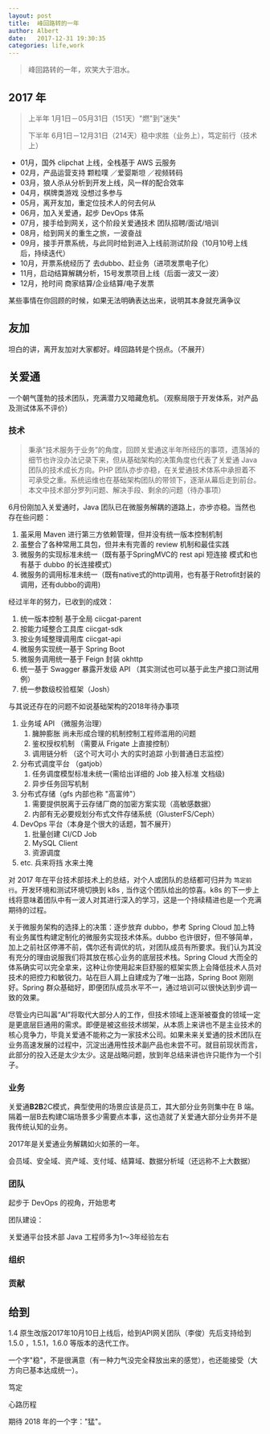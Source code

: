 ```yaml
---
layout: post
title:  峰回路转的一年
author: Albert
date:   2017-12-31 19:30:35
categories: life,work
---
```


> 峰回路转的一年，欢笑大于泪水。

## 2017 年

>上半年 1月1日－05月31日（151天）"燃"到"迷失"
>
>下半年 6月1日－12月31日（214天）稳中求胜（业务上），笃定前行（技术上）

- 01月，国外 clipchat 上线，全栈基于 AWS 云服务
- 02月，产品运营支持 颗粒噗 ／爱婴斯坦 ／视频转码
- 03月，狼人杀从分析到开发上线，风一样的配合效率
- 04月，棋牌类游戏 没想过多参与
- 05月，离开友加，重定位技术人的何去何从 
- 06月，加入关爱通，起步 DevOps 体系
- 07月，接手给到网关，这个阶段关爱通技术 团队招聘/面试/培训
- 08月，给到网关的重生之旅，一波奋战
- 09月，接手开票系统，与此同时给到进入上线前测试阶段（10月10号上线后，持续迭代）
- 10月，开票系统经历了 去dubbo、赶业务（进项发票电子化）
- 11月，启动结算解耦分析，15号发票项目上线（后面一波又一波）
- 12月，抢时间 商家结算/企业结算/电子发票 

某些事情在你回顾的时候，如果无法明确表达出来，说明其本身就充满争议

## 友加

坦白的讲，离开友加对大家都好。峰回路转是个拐点。（不展开）

## 关爱通

一个朝气蓬勃的技术团队，充满潜力又暗藏危机。（观察局限于开发体系，对产品及测试体系不评价）

### 技术

> 秉承”技术服务于业务”的角度，回顾关爱通这半年所经历的事项，遗落掉的细节也许没办法记录下来，但从基础架构的决策角度也代表了关爱通 Java 团队的技术成长方向。PHP 团队亦步亦稳，在关爱通技术体系中承担着不可承受之重。系统运维也在基础架构团队的带领下，逐渐从幕后走到前台。本文中技术部分罗列问题、解决手段、剩余的问题（待办事项）

6月份刚加入关爱通时，Java 团队已在微服务解耦的道路上，亦步亦稳。当然也存在些问题：

1. 虽采用 Maven 进行第三方依赖管理，但并没有统一版本控制机制
2. 虽整合了各种常用工具包，但并未有完善的 review 机制和最佳实践
3. 微服务的实现标准未统一（既有基于SpringMVC的 rest api 短连接 模式和也有基于 dubbo 的长连接模式）
4. 微服务的调用标准未统一（既有native式的http调用，也有基于Retrofit封装的调用，还有dubbo的调用)

经过半年的努力，已收到的成效：

1. 统一版本控制 基于全局 ciicgat-parent
2. 按能力域整合工具库 ciicgat-sdk
3. 按业务域整理调用库 ciicgat-api
4. 微服务实现统一基于 Spring Boot 
5. 微服务调用统一基于 Feign 封装 okhttp
6. 统一基于 Swagger 暴露开发级 API （其实测试也可以基于此生产接口测试用例）
7. 统一参数级校验框架（Josh） 

与其说还存在的问题不如说基础架构的2018年待办事项

1. 业务域 API （微服务治理）
   1. 臃肿膨胀 尚未形成合理的机制控制工程师滥用的问题
   2. 鉴权授权机制 （需要从 Frigate 上直接控制） 
   3. 调用链分析 （这个可大可小 大的实时追踪 小到普通日志监控）
2. 分布式调度平台 （gatjob）
   1. 任务调度模型标准未统一(需给出详细的 Job 接入标准 文档级)
   2. 异步任务回写机制
3. 分布式存储（gfs 内部也称 "高富帅"）
   1. 需要提供脱离于云存储厂商的加密方案实现（高敏感数据）
   2. 内部有无必要规划分布式文件存储系统（GlusterFS/Ceph）
4. DevOps 平台（本身是个很大的话题，暂不展开）
   1. 批量创建 CI/CD Job
   2. MySQL Client
   3. 资源调度
5. etc. 兵来将挡 水来土掩

对 2017 年在平台技术部技术上的总结，对个人或团队的总结都可归并为 `笃定前行`。开发环境和测试环境切换到 k8s , 当作这个团队给出的惊喜。k8s 的下一步上线将意味着团队中有一波人对其进行深入的学习，这是一个持续精进也是一个充满期待的过程。

关于微服务架构的选择上的决策：逐步放弃 dubbo，参考 Spring Cloud 加上特有业务属性构建定制化的微服务实现技术体系。dubbo 也许很好，但不够简单，加上之前社区停滞不前，偶尔还有调优的坑，对团队成员有所要求。我们认为其没有充分的理由说服我们将其放在核心业务的底层技术栈。Spring Cloud 大而全的体系确实可以完全拿来，这种让你使用起来巨舒服的框架实质上会降低技术人员对技术的把控力和敏锐力。站在巨人肩上自建成为了唯一出路，Spring Boot 刚刚好。Spring 群众基础好，即便团队成员水平不一，通过培训可以很快达到步调一致的效果。

尽管业内已叫嚣“AI”将取代大部分人的工作，但技术领域上逐渐被蚕食的领域一定是更底层巨通用的需求。即便是被这些技术绑架，从本质上来讲也不是主业技术的核心竞争力，毕竟关爱通不能称之为一家技术公司。如果未来关爱通的技术团队在业务高速发展的过程中，沉淀出通用性技术副产品也未尝不可。就目前现状而言，此部分的投入还是太少太少。这是战略问题，放到年总结来讲也许只能作为一个引子。

### 业务

关爱通**B2B**2C模式，典型使用的场景应该是员工，其大部分业务则集中在 B 端。隔着一层B去构建C端场景多少需要点本事，这也造就了关爱通大部分业务并不是我传统认知的业务。

2017年是关爱通业务解耦如火如荼的一年。

会员域、安全域、资产域、支付域、结算域、数据分析域（还远称不上大数据）

### 团队

起步于 DevOps 的视角，开始思考

团队建设：

关爱通平台技术部 Java 工程师多为1～3年经验左右

### 组织



### 贡献



## 给到

1.4 原生改版2017年10月10日上线后，给到API网关团队（李俊）先后支持给到1.5.0 ，1.5.1，1.6.0 等版本的迭代工作。





一个字"稳"，不是很满意（有一种力气没完全释放出来的感觉），也还能接受（大方向已基本达成统一）。



笃定

心路历程

期待 2018 年的一个字："猛"。